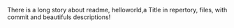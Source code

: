 There is a long story about readme, helloworld,a Title in repertory, files, with commit and beautifuls descriptions!
